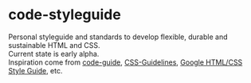 code-styleguide
===============

Personal styleguide and standards to develop flexible, durable and sustainable HTML and CSS.  
Current state is early alpha.  
Inspiration come from [code-guide](https://github.com/mdo/code-guide), [CSS-Guidelines](https://github.com/csswizardry/CSS-Guidelines), [Google HTML/CSS Style Guide](http://google-styleguide.googlecode.com/svn/trunk/htmlcssguide.xml), etc.
